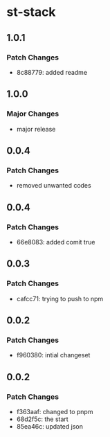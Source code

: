 # st-stack

## 1.0.1

### Patch Changes

- 8c88779: added readme

## 1.0.0

### Major Changes

- major release

## 0.0.4

### Patch Changes

- removed unwanted codes

## 0.0.4

### Patch Changes

- 66e8083: added comit true

## 0.0.3

### Patch Changes

- cafcc71: trying to push to npm

## 0.0.2

### Patch Changes

- f960380: intial changeset

## 0.0.2

### Patch Changes

- f363aaf: changed to pnpm
- 68d2f5c: the start
- 85ea46c: updated json
